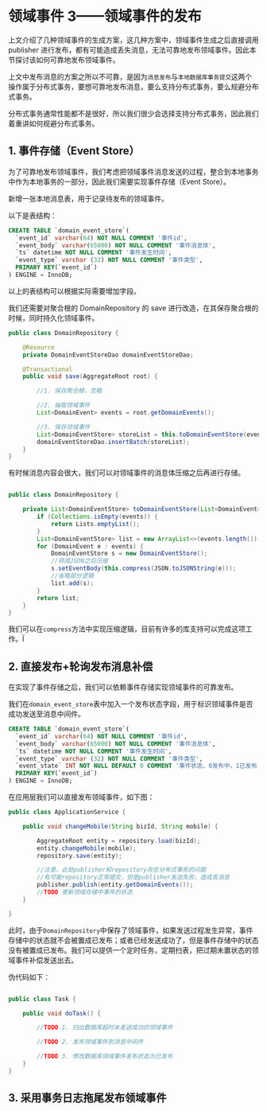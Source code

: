 # 领域事件 3——领域事件的发布

上文介绍了几种领域事件的生成方案，这几种方案中，领域事件生成之后直接调用 publisher
进行发布，都有可能造成丢失消息，无法可靠地发布领域事件。因此本节探讨该如何可靠地发布领域事件。

上文中发布消息的方案之所以不可靠，是因为`消息发布`与`本地数据库事务提交`这两个操作属于分布式事务，要想可靠地发布消息，要么支持分布式事务，要么规避分布式事务。

分布式事务通常性能都不是很好，所以我们很少会选择支持分布式事务，因此我们着重讲如何规避分布式事务。

## 1. 事件存储（Event Store）

为了可靠地发布领域事件，我们考虑把领域事件消息发送的过程，整合到本地事务中作为本地事务的一部分，因此我们需要实现事件存储（Event
Store）。

新增一张本地消息表，用于记录待发布的领域事件。

以下是表结构：

```sql
CREATE TABLE `domain_event_store`(
  `event_id` varchar(64) NOT NULL COMMENT '事件id',
  `event_body` varchar(65000) NOT NULL COMMENT '事件消息体',
  `ts` datetime NOT NULL COMMENT '事件发生时间',
  `event_type` varchar (32) NOT NULL COMMENT '事件类型',
  PRIMARY KEY(`event_id`)
) ENGINE = InnoDB;
```

以上的表结构可以根据实际需要增加字段。

我们还需要对聚合根的 DomainRepository 的 save 进行改造，在其保存聚合根的时候，同时持久化领域事件。

```java
public class DomainRepository {

    @Resource
    private DomainEventStoreDao domainEventStoreDao;

    @Transactional
    public void save(AggregateRoot root) {

        //1. 保存聚合根，忽略

        //2. 抽取领域事件
        List<DomainEvent> events = root.getDomainEvents();

        //3. 保存领域事件
        List<DomainEventStore> storeList = this.toDomainEventStore(events);
        domainEventStoreDao.insertBatch(storeList);
    }
}
```

有时候消息内容会很大，我们可以对领域事件的消息体压缩之后再进行存储。

```java

public class DomainRepository {

    private List<DomainEventStore> toDomainEventStore(List<DomainEvent> events) {
        if (Collections.isEmpty(events)) {
            return Lists.emptyList();
        }
        List<DomainEventStore> list = new ArrayList<>(events.length());
        for (DomainEvent e : events) {
            DomainEventStore s = new DomainEventStore();
            //转成JSON之后压缩
            s.setEventBody(this.compress(JSON.toJSONString(e)));
            //省略部分逻辑
            list.add(s);
        }
        return list;
    }
}

```

我们可以在`compress`方法中实现压缩逻辑，目前有许多的库支持可以完成这项工作。Ï

## 2. 直接发布+轮询发布消息补偿

在实现了事件存储之后，我们可以依赖事件存储实现领域事件的可靠发布。

我们在`domain_event_store`表中加入一个发布状态字段，用于标识领域事件是否成功发送至消息中间件。

```sql
CREATE TABLE `domain_event_store`(
  `event_id` varchar(64) NOT NULL COMMENT '事件id',
  `event_body` varchar(65000) NOT NULL COMMENT '事件消息体',
  `ts` datetime NOT NULL COMMENT '事件发生时间',
  `event_type` varchar (32) NOT NULL COMMENT '事件类型',
  `event_state` INT NOT NULL DEFAULT 0 COMMENT '事件状态，0发布中，1已发布',
  PRIMARY KEY(`event_id`)
) ENGINE = InnoDB;
```

在应用层我们可以直接发布领域事件，如下图：

```java
public class ApplicationService {

    public void changeMobile(String bizId, String mobile) {

        AggregateRoot entity = repository.load(bizId);
        entity.changeMobile(mobile);
        repository.save(entity);

        //注意，此处publisher和repository存在分布式事务的问题
        //有可能repository正常提交，但是publisher发送失败，造成丢消息
        publisher.publish(entity.getDomainEvents());
        //TODO 更新领域存储中事件的状态
    }

}

```

此时，由于`DomainRepository`中保存了领域事件，如果发送过程发生异常，事件存储中的状态就不会被置成已发布；或者已经发送成功了，但是事件存储中的状态没有被置成已发布。我们可以提供一个定时任务，定期扫表，把过期未置状态的领域事件补偿发送出去。

伪代码如下：

```java

public class Task {

    public void doTask() {

        //TODO 1. 扫出数据库超时未发送成功的领域事件

        //TODO 2. 发布领域事件到消息中间件

        //TODO 3. 修改数据库领域事件发布状态为已发布
    }
}

```

## 3. 采用事务日志拖尾发布领域事件

<!--@include: ../footer.md-->
